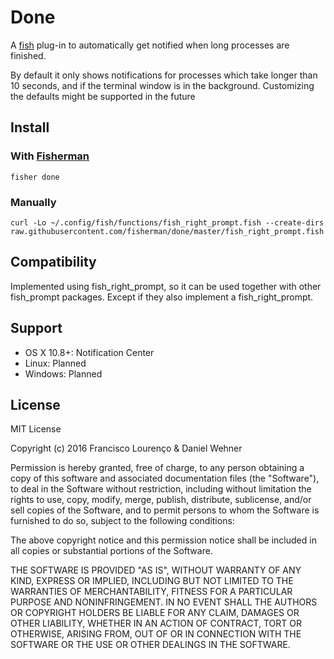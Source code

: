 # Done

A [fish](https://fishshell.com/) plug-in to automatically get notified when long processes are finished.

By default it only shows notifications for processes which take longer than 10 seconds, and if the terminal window is in the background.
Customizing the defaults might be supported in the future

## Install


### With [Fisherman](http://fisherman.sh/)
```
fisher done
```

### Manually

```
curl -Lo ~/.config/fish/functions/fish_right_prompt.fish --create-dirs raw.githubusercontent.com/fisherman/done/master/fish_right_prompt.fish
```

## Compatibility

Implemented using fish_right_prompt, so it can be used together with other fish_prompt packages. Except if they also implement a fish_right_prompt.

## Support
- OS X 10.8+: Notification Center
- Linux: Planned
- Windows: Planned

## License
MIT License

Copyright (c) 2016 Francisco Lourenço & Daniel Wehner

Permission is hereby granted, free of charge, to any person obtaining a copy
of this software and associated documentation files (the "Software"), to deal
in the Software without restriction, including without limitation the rights
to use, copy, modify, merge, publish, distribute, sublicense, and/or sell
copies of the Software, and to permit persons to whom the Software is
furnished to do so, subject to the following conditions:

The above copyright notice and this permission notice shall be included in all
copies or substantial portions of the Software.

THE SOFTWARE IS PROVIDED "AS IS", WITHOUT WARRANTY OF ANY KIND, EXPRESS OR
IMPLIED, INCLUDING BUT NOT LIMITED TO THE WARRANTIES OF MERCHANTABILITY,
FITNESS FOR A PARTICULAR PURPOSE AND NONINFRINGEMENT. IN NO EVENT SHALL THE
AUTHORS OR COPYRIGHT HOLDERS BE LIABLE FOR ANY CLAIM, DAMAGES OR OTHER
LIABILITY, WHETHER IN AN ACTION OF CONTRACT, TORT OR OTHERWISE, ARISING FROM,
OUT OF OR IN CONNECTION WITH THE SOFTWARE OR THE USE OR OTHER DEALINGS IN THE
SOFTWARE.

